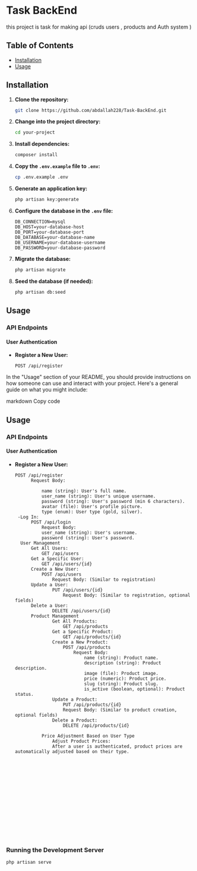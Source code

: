 # Task BackEnd

this project is task for making api (cruds users , products and Auth system )

## Table of Contents

- [Installation](#installation)
- [Usage](#usage)


## Installation

1. **Clone the repository:**

    ```bash
    git clone https://github.com/abdallah228/Task-BackEnd.git
    ```

2. **Change into the project directory:**

    ```bash
    cd your-project
    ```

3. **Install dependencies:**

    ```bash
    composer install
    ```

4. **Copy the `.env.example` file to `.env`:**

    ```bash
    cp .env.example .env
    ```

5. **Generate an application key:**

    ```bash
    php artisan key:generate
    ```

6. **Configure the database in the `.env` file:**

    ```env
    DB_CONNECTION=mysql
    DB_HOST=your-database-host
    DB_PORT=your-database-port
    DB_DATABASE=your-database-name
    DB_USERNAME=your-database-username
    DB_PASSWORD=your-database-password
    ```

7. **Migrate the database:**

    ```bash
    php artisan migrate
    ```

8. **Seed the database (if needed):**

    ```bash
    php artisan db:seed
    ```

## Usage

### API Endpoints

#### User Authentication

- **Register a New User:**
  ```http
  POST /api/register

In the "Usage" section of your README, you should provide instructions on how someone can use and interact with your project. Here's a general guide on what you might include:

markdown
Copy code
## Usage

### API Endpoints

#### User Authentication

- **Register a New User:**
  ```http
  POST /api/register
        Request Body:

            name (string): User's full name.
            user_name (string): User's unique username.
            password (string): User's password (min 6 characters).
            avatar (file): User's profile picture.
            type (enum): User type (gold, silver).
   -Log In:
        POST /api/login
            Request Body:
            user_name (string): User's username.
            password (string): User's password.
    User Management
        Get All Users:
            GET /api/users
        Get a Specific User:
            GET /api/users/{id}
        Create a New User:
            POST /api/users
                Request Body: (Similar to registration)
        Update a User:
                PUT /api/users/{id}
                    Request Body: (Similar to registration, optional fields)
        Delete a User:
                DELETE /api/users/{id}
        Product Management
                Get All Products:
                    GET /api/products
                Get a Specific Product:
                    GET /api/products/{id}
                Create a New Product:
                    POST /api/products
                        Request Body:
                            name (string): Product name.
                            description (string): Product description.
                            image (file): Product image.
                            price (numeric): Product price.
                            slug (string): Product slug.
                            is_active (boolean, optional): Product status.
                Update a Product:
                    PUT /api/products/{id}
                    Request Body: (Similar to product creation, optional fields)
                Delete a Product:   
                    DELETE /api/products/{id}

            Price Adjustment Based on User Type
                Adjust Product Prices:
                After a user is authenticated, product prices are automatically adjusted based on their type.

















### Running the Development Server

```bash
php artisan serve
